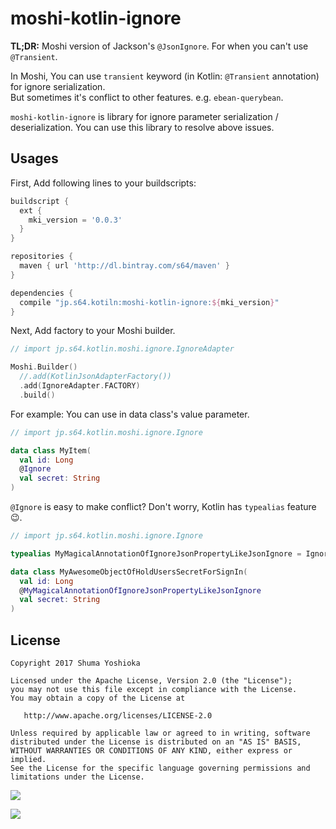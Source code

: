 # moshi-kotlin-ignore

**TL;DR:** Moshi version of Jackson's `@JsonIgnore`. For when you can't use `@Transient`.

In Moshi, You can use `transient` keyword (in Kotlin: `@Transient` annotation) for ignore serialization.  
But sometimes it's conflict to other features. e.g. `ebean-querybean`.

`moshi-kotlin-ignore` is library for ignore parameter serialization / deserialization. You can use this library to resolve above issues.

## Usages

First, Add following lines to your buildscripts:

```groovy
buildscript {
  ext {
    mki_version = '0.0.3'
  }
}
```

```groovy
repositories {
  maven { url 'http://dl.bintray.com/s64/maven' }
}

dependencies {
  compile "jp.s64.kotiln:moshi-kotlin-ignore:${mki_version}"
}
```

Next, Add factory to your Moshi builder.

```kotlin
// import jp.s64.kotlin.moshi.ignore.IgnoreAdapter

Moshi.Builder()
  //.add(KotlinJsonAdapterFactory())
  .add(IgnoreAdapter.FACTORY)
  .build()
```

For example: You can use in data class's value parameter.

```kotlin
// import jp.s64.kotlin.moshi.ignore.Ignore

data class MyItem(
  val id: Long
  @Ignore
  val secret: String
)
```

`@Ignore` is easy to make conflict? Don't worry, Kotlin has `typealias` feature 😉.

```kotlin
// import jp.s64.kotlin.moshi.ignore.Ignore

typealias MyMagicalAnnotationOfIgnoreJsonPropertyLikeJsonIgnore = Ignore

data class MyAwesomeObjectOfHoldUsersSecretForSignIn(
  val id: Long
  @MyMagicalAnnotationOfIgnoreJsonPropertyLikeJsonIgnore
  val secret: String
)
```

## License

```
Copyright 2017 Shuma Yoshioka

Licensed under the Apache License, Version 2.0 (the "License");
you may not use this file except in compliance with the License.
You may obtain a copy of the License at

   http://www.apache.org/licenses/LICENSE-2.0

Unless required by applicable law or agreed to in writing, software
distributed under the License is distributed on an "AS IS" BASIS,
WITHOUT WARRANTIES OR CONDITIONS OF ANY KIND, either express or implied.
See the License for the specific language governing permissions and
limitations under the License.
```

<a href="https://donorbox.org/moshi-kotlin-ignore"><img src="https://d1iczxrky3cnb2.cloudfront.net/button-small-blue.png" /></a>

<a href="https://www.patreon.com/S64"><img src="https://c5.patreon.com/external/logo/become_a_patron_button.png"/></a>
